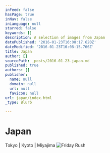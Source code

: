 ```yaml
---
inFeed: false
hasPage: true
inNav: false
inLanguage: null
starred: false
keywords: []
description: A selection of images from Japan
datePublished: '2016-01-23T16:08:17.620Z'
dateModified: '2016-01-23T16:08:15.766Z'
title: Japan
author: []
sourcePath: _posts/2016-01-23-japan.md
published: true
authors: []
publisher:
  name: null
  domain: null
  url: null
  favicon: null
url: japan/index.html
_type: Blurb

---
```

# Japan

Tokyo | Kyoto | Miyajima
![Friday Rush](https://the-grid-user-content.s3-us-west-2.amazonaws.com/cc0d1950-45b4-4e3c-a473-61f8d915a2cd.jpg)